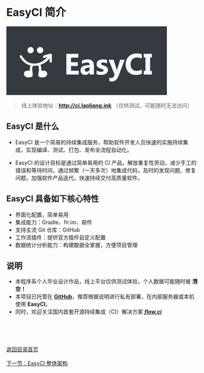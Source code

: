 # EasyCI 简介

![EasyCI - Logo](./assets/img/logo-easy-ci.png)

> 线上体验地址：**http://ci.laoliang.ink**  （仅供测试、可能随时无法访问）

## EasyCI 是什么

- EasyCI 是一个简易的持续集成服务，帮助软件开发人员快速的实施持续集成，实现编译、测试、打包、发布全流程自动化。

- EasyCI 的设计目标是通过简单易用的 CI 产品，解放重复性劳动，减少手工的错误和等待时间，通过频繁（一天多次）地集成代码，及时的发现问题、修复问题，加强软件产品迭代，快速持续交付高质量软件。

## EasyCI 具备如下核心特性

- 界面化配置，简单易用
- 集成能力：Gradle、fir.im、邮件
- 支持主流 Git 仓库：GitHub
- 工作流插件：提供官方插件自定义配置
- 数据统计分析能力：构建数据全掌握，方便项目管理

## 说明

- 本程序系个人毕业设计作品，线上平台仅供测试体验，个人数据可能随时被 **清空！**
- 本项目已托管在 **[GitHub](https://github.com/EasyCI)**，推荐根据说明进行私有部署，在内部服务器或本机使用 **EasyCI**。
- 同时，欢迎关注国内首套开源持续集成（CI）解决方案 ***[flow.ci](https://flow.ci)***



<br/><br/><br/>

<div id="bom">
    <a href="./README.md">返回目录首页</a>
</div>
<br>
<div id="bom">
    <a href="./intro_framework.md">下一节：EasyCI 整体架构</a>
</div>

<link rel="stylesheet" rev="stylesheet" href="./assets/css/easy-ci.css" type="text/css"/>